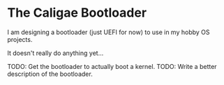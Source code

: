 # The Caligae Bootloader

I am designing a bootloader (just UEFI for now) to use in my hobby OS projects.

It doesn't really do anything yet...

TODO: Get the bootloader to actually boot a kernel.
TODO: Write a better description of the bootloader.
